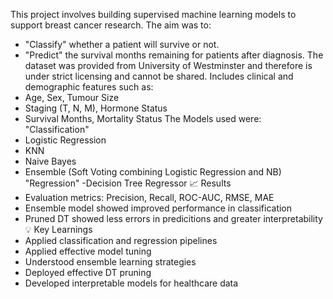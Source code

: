This project involves building supervised machine learning models to support breast cancer research. The aim was to:
- "Classify" whether a patient will survive or not.
- "Predict" the survival months remaining for patients after diagnosis.
The dataset was provided from University of Westminster and therefore is under strict licensing and cannot be shared.
Includes clinical and demographic features such as:
- Age, Sex, Tumour Size
- Staging (T, N, M), Hormone Status
- Survival Months, Mortality Status
The Models used were:
"Classification"
- Logistic Regression
- KNN
- Naive Bayes
- Ensemble (Soft Voting combining Logistic Regression and NB)
"Regression"
-Decision Tree Regressor
📈 Results
- Evaluation metrics: Precision, Recall, ROC-AUC, RMSE, MAE
- Ensemble model showed improved performance in classification
- Pruned DT showed less errors in predicitions and greater interpretability
💡 Key Learnings
- Applied classification and regression pipelines
- Applied effective model tuning
- Understood ensemble learning strategies
- Deployed effective DT pruning
- Developed interpretable models for healthcare data
